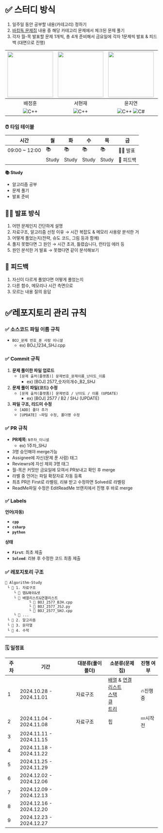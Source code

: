 # ✅ 스터디 방식
1. 일주일 동안 공부할 내용(카테고리) 정하기
2. [바킹독 문제집](https://github.com/encrypted-def/basic-algo-lecture/blob/master/workbook.md) 내용 중 해당 카테고리 문제에서 체크된 문제 풀기
3. 각자 월-목 발표할 문제 1개씩, 총 4개 준비해서 금요일에 각자 1문제씩 발표 & 피드백 (대면으로 진행)

|<img src = "https://github.com/user-attachments/assets/1bb96197-3936-492c-939a-78c5e8a4aae9" width="150" height="150"/>|<img src = "https://github.com/user-attachments/assets/442e7881-0dc1-4568-a0d7-d1b3c2f8801c" width="150" height="150"/>|<img src = "https://github.com/user-attachments/assets/479391b1-afce-45cb-976f-2af6710dad47" width="150" height="150"/>|<img src = "https://github.com/user-attachments/assets/1a97846d-4698-4278-9cb5-67bfaf00beb8" width="150" height="150"/>|
| :---: | :---: | :---: | :---: |
| 배정훈 | 서현재 | 윤지연 | 정수진 |
| ![C++](https://img.shields.io/badge/C++-00599C?style=flat-square&logo=cplusplus&logoColor=white) | ![C++](https://img.shields.io/badge/C++-00599C?style=flat-square&logo=cplusplus&logoColor=white) | ![C++](https://img.shields.io/badge/C++-00599C?style=flat-square&logo=cplusplus&logoColor=white) ![C#](https://img.shields.io/badge/C%23-512BD4?style=flat-square&logo=csharp&logoColor=white) | ![Python](https://img.shields.io/badge/Python-3776AB?style=flat-square&logo=Python&logoColor=white) |

### ⏰ 타임 테이블
| 시간  | 월 | 화 | 수 | 목 | 금 |
| --- | --- | --- | --- | --- | --- |
| 09:00 ~ 12:00 | 📚 | 📚 | 📚 | 📚 | 🧑‍🏫 발표 |
| | Study | Study | Study | Study | 🔁 피드백 |

**📚 Study**
  - 알고리즘 공부
  - 문제 풀기
  - 발표 준비

## 🧑‍🏫 발표 방식

1. 어떤 문제인지 간단하게 설명
2. 자료구조, 알고리즘 선정 이유 → 시간 복잡도 & 메모리 사용량 분석한 거
3. 어떻게 풀었는지(전략, 슈도 코드, 그림 등과 함께)
4. 풀지 못했다면 그 원인 → 시간 초과, 틀렸습니다, 런타임 에러 등
5. 원인 분석한 거 발표 → 못했다면 같이 분석해보기

## 🔁 피드백

1. 자신이 다르게 풀었다면 어떻게 풀었는지 
2. 다른 함수, 메모리나 시간 측면으로 
3. 모르는 내용 질의 응답 

# ✅레포지토리 관리 규칙

### ✅ 소스코드 파일 이름 규칙

- `BOJ_문제 번호_푼 사람 이니셜`
    - ex) BOJ_1234_SHJ.cpp

### ✅ **Commit 규칙**

1. **문제 풀이한 파일 업로드**
    - `[문제 출처(플랫폼)] 문제번호_문제이름_난이도_이름`
        - ex) [BOJ] 2577_숫자의개수_B2_SHJ
2. **문제 풀이 파일(코드) 수정**
    - `[문제 출처(플랫폼)] 문제번호 / 난이도 / 이름 (UPDATE)`
        - ex) [BOJ] 2577 / B2 / SHJ (UPDATE)
3. **파일 구조, 리드미 수정**
    - `[ADD] 폴더 추가`
    - `[UPDATE] ~파일 수정, 폴더명 수정`
  
### ✅ **PR 규칙**

- **PR제목**: `N주차_이니셜`
	- ex) 1주차_SHJ
- 3명 승인해야 merge가능
- Assignee에 자신(문제 푼 사람) 태그
- Reviewrs에 자신 제외 3명 태그
- 월-목은 커밋만 금요일에 모여서 PR보내고 확인 후 merge
- 라벨 중 언어는 파일 확장자로 자동 등록
- 최초 PR은 First로 라벨링, 리뷰 받고 수정하면 Solved로 라벨링
- ReadMe파일 수정은 EditReadMe 브랜치에서 진행 후 바로 merge

### ✅ **Labels**

**언어(자동)**
- **`cpp`**
- **`csharp`**
- **`python`**

**상태**
- **`First`**: 최초 제출
- **`Solved`**: 리뷰 후 수정한 코드 최종 제출


### ✅ 레포지토리 구조

```
📁 Algorithm-Study
 └ 📁 1. 자료구조
    └ 📁 맵&해쉬&셋
    └ 📁 배열리스트&연결리스트
	       └ 📄 BOJ_2577_BJH.cpp
 	       └ 📄 BOJ_2577_JSJ.py
	       └ 📄 BOJ_2577_SHJ.cpp
    └ 📁 ...
 └ 📁 2. 알고리즘
 └ 📁 3. 문자열
 └ 📁 4. 수학
```

---

### 🗓️ 일정표

| **주차** | **기간** | **대분류(풀이 폴더)** | **소분류(문제집)** | **진행 여부** |
| --- | --- | --- | --- | --- |
| 1 | 2024.10.28 - 2024.11.01 | 자료구조 | [배열](https://github.com/encrypted-def/basic-algo-lecture/blob/master/workbook/0x03.md) & [연결리스트](https://github.com/encrypted-def/basic-algo-lecture/blob/master/workbook/0x04.md)<br> [스택](https://github.com/encrypted-def/basic-algo-lecture/blob/master/workbook/0x05.md)<br> [큐](https://github.com/encrypted-def/basic-algo-lecture/blob/master/workbook/0x06.md)<br> [트리](https://github.com/encrypted-def/basic-algo-lecture/blob/master/workbook/0x19.md) | 🔥진행중 |
| 2 | 2024.11.04 - 2024.11.08 | 자료구조 | 힙 | 💤시작전 |
| 3 | 2024.11.11 - 2024.11.15 |  |  |  |
| 4 | 2024.11.18 - 2024.11.22 |  |  |  |
| 5 | 2024.11.25 - 2024.11.29 |  |  |  |
| 6 | 2024.12.02 - 2024.12.06 |  |  |  |
| 7 | 2024.12.09 - 2024.12.13 |  |  |  |
| 8 | 2024.12.16 - 2024.12.20 |  |  |  |
| 9 | 2024.12.23 - 2024.12.27 |  |  |  |
